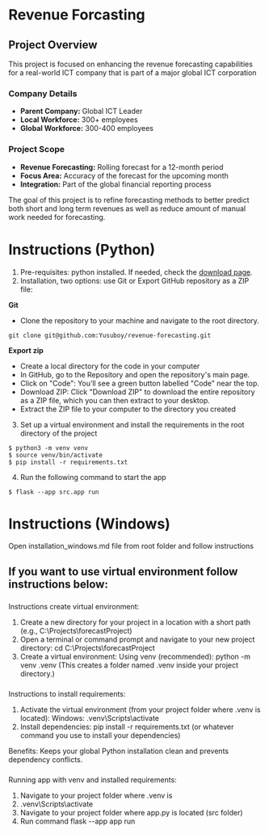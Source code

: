 # Revenue Forcasting

## Project Overview

This project is focused on enhancing the revenue forecasting capabilities for a real-world ICT company that is part of a major global ICT corporation

### Company Details

-   **Parent Company:** Global ICT Leader
-   **Local Workforce:** 300+ employees
-   **Global Workforce:** 300-400 employees

### Project Scope

-   **Revenue Forecasting:** Rolling forecast for a 12-month period
-   **Focus Area:** Accuracy of the forecast for the upcoming month
-   **Integration:** Part of the global financial reporting process

The goal of this project is to refine forecasting methods to better predict both short and long term revenues as well as reduce amount of manual work needed for forecasting.

# Instructions (Python)

1.  Pre-requisites: python installed. If needed, check the [download page](https://www.python.org/downloads/).
2.  Installation, two options: use Git or Export GitHub repository as a ZIP file:
   
   **Git**
-   Clone the repository to your machine and navigate to the root directory.

```
git clone git@github.com:Yusuboy/revenue-forecasting.git
```
   **Export zip**
-   Create a local directory for the code in your computer
-   In GitHub, go to the Repository and open the repository's main page.
-   Click on "Code": You’ll see a green button labelled "Code" near the top.
-   Download ZIP: Click "Download ZIP" to download the entire repository as a ZIP file, which you can then extract to your desktop.
-   Extract the ZIP file to your computer to the directory you created
3.  Set up a virtual environment and install the requirements in the root directory of the project

```
$ python3 -m venv venv
$ source venv/bin/activate
$ pip install -r requirements.txt
```

4.  Run the following command to start the app

```
$ flask --app src.app run
```
# Instructions (Windows)

Open installation_windows.md file from root folder and follow instructions


## If you want to use virtual environment follow instructions below:

###
Instructions create virtual environment:

1. Create a new directory for your project in a location with a short path (e.g., C:\Projects\forecastProject)
2. Open a terminal or command prompt and navigate to your new project directory: cd C:\Projects\forecastProject
3. Create a virtual environment:
	Using venv (recommended): python -m venv .venv (This creates a folder named .venv inside your project directory.)

###
Instructions to install requirements:

1. Activate the virtual environment (from your project folder where .venv is located):
    Windows: .venv\Scripts\activate
2. Install dependencies: pip install -r requirements.txt (or whatever command you use to install your dependencies)

Benefits:
Keeps your global Python installation clean and prevents dependency conflicts.

###
Running app with venv and installed requirements:

1. Navigate to your project folder where .venv is 
2. .venv\Scripts\activate
3. Navigate to your project folder where app.py is located (src folder)
4. Run command flask --app app run

